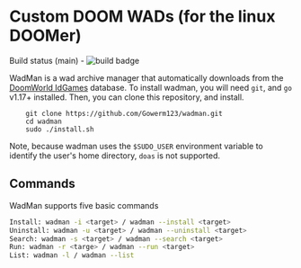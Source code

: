 # Custom DOOM WADs (for the linux DOOMer)

Build status (main) - ![build badge](https://github.com/gowerm123/wadman/actions/workflows/go.yml/badge.svg)

WadMan is a wad archive manager that automatically downloads from the [DoomWorld IdGames](https://www.doomworld.com/idgames/) database. To install wadman, you will need `git`, and `go` v1.17+ installed. Then, you can clone this repository, and install.
```
    git clone https://github.com/Gowerm123/wadman.git
    cd wadman
    sudo ./install.sh
```

Note, because wadman uses the `$SUDO_USER` environment variable to identify the user's home directory, `doas` is not supported.

## Commands
WadMan supports five basic commands
```sh
Install: wadman -i <target> / wadman --install <target> 
Uninstall: wadman -u <target> / wadman --uninstall <target> 
Search: wadman -s <target> / wadman --search <target>
Run: wadman -r <targe> / wadman --run <target>
List: wadman -l / wadman --list

```